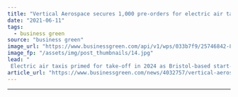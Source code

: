 ```yaml
---
title: "Vertical Aerospace secures 1,000 pre-orders for electric air taxis ahead of IPO"
date: "2021-06-11"
tags: 
  - business green
source: "business green"
image_url: "https://www.businessgreen.com/api/v1/wps/033b7f9/25746842-850c-4a91-ac3f-a72167076b03/1/vertical-aerospace-185x114.jpg"
image_fp: "/assets/img/post_thumbnails/14.jpg"
lead: "
 Electric air taxis primed for take-off in 2024 as Bristol-based start-up secures investment and pre-orders from host of major airlines ..."
article_url: "https://www.businessgreen.com/news/4032757/vertical-aerospace-secures-pre-electric-air-taxis-ahead-ipo"
---
```


---
